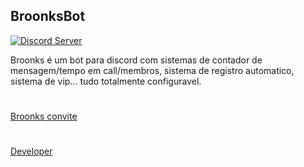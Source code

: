 ## BroonksBot
[![Discord Server](https://discordapp.com/api/guilds/771280337682300931/embed.png)](https://discord.gg/pK57aEZrEc)

Broonks é um bot para discord com sistemas de contador de mensagem/tempo em call/membros, sistema de registro automatico, sistema de vip... tudo totalmente configuravel.
# 
[Broonks convite](https://broonks.website)
# 
[Developer](https://playboy7.xyz)
# 

